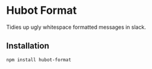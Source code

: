# Hubot Format

Tidies up ugly whitespace formatted messages in slack.

## Installation

`npm install hubot-format`

